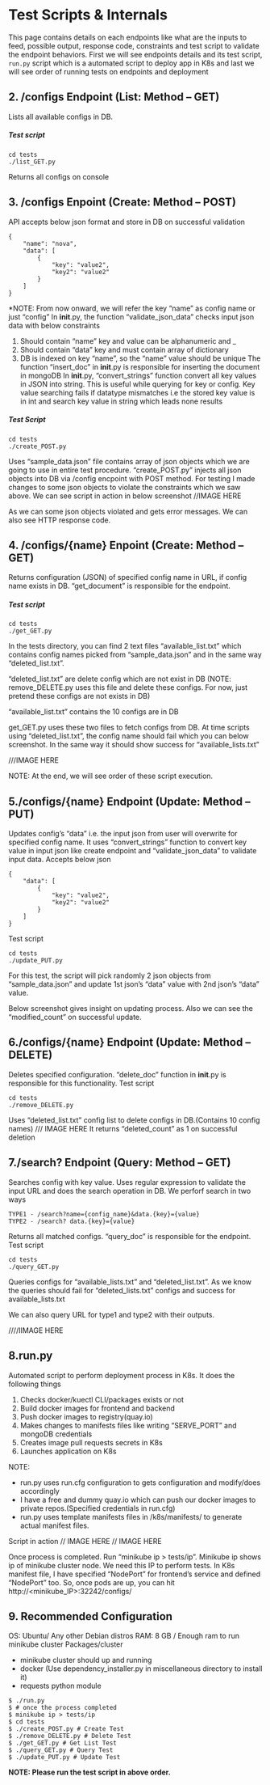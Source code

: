 # Test Scripts & Internals
This page contains details on each endpoints like what are the inputs to feed, possible output, response code, constraints and test script to validate the endpoint behaviors.
First we will see endpoints details and its test script, `run.py` script which is a automated script to deploy app in K8s and last we will see order of running tests on endpoints and deployment

## 2. /configs Endpoint (List: Method – GET)
Lists all available configs in DB. 
##### Test script
```
cd tests
./list_GET.py
```
Returns all configs on console

## 3.  /configs Enpoint (Create: Method – POST)
API accepts below json format and store in DB on successful validation
```
{
	"name": "nova",
	"data": [
		{
			"key": "value2",
			"key2": "value2"
		}
	]
}
```
*NOTE: From now onward, we will refer the key “name” as config name or just “config”
In __init__.py, the function “validate_json_data” checks input json data with below constraints
1.	Should contain “name” key and value can be alphanumeric and _
2.	Should contain “data” key and must contain array of dictionary 
3.	DB is indexed on key “name”, so the “name” value should be unique
The function “insert_doc” in __init__.py is responsible for inserting the document in mongoDB
In __init__.py, “convert_strings” function convert all key values in JSON into string. This is useful while querying for key or config. Key value searching fails if datatype mismatches i.e the stored key value is in int and search key value in string which leads none results

##### Test Script
```
cd tests
./create_POST.py
```
Uses “sample_data.json” file contains array of json objects which we are going to use in entire test procedure. “create_POST.py” injects all json objects into DB via /config encpoint with POST method. For testing I made changes to some json objects to violate the constraints which we saw above. We can see script in action in below screenshot
//IMAGE HERE

As we can some json objects violated and gets error messages. We can also see HTTP response code.

## 4. /configs/{name} Enpoint (Create: Method – GET)
Returns configuration (JSON) of specified config name in URL, if config name exists in DB. “get_document” is responsible for the endpoint.

##### Test script
```
cd tests
./get_GET.py
```
In the tests directory, you can find 2 text files “available_list.txt” which contains config names picked from “sample_data.json” and in the same way “deleted_list.txt”.

“deleted_list.txt” are delete config which are not exist in DB (NOTE: remove_DELETE.py uses this file and delete these configs. For now, just pretend these configs are not exists in DB)

“available_list.txt” contains the 10 configs are in DB

get_GET.py uses these two files to fetch configs from DB. At time scripts using “deleted_list.txt”, the config name should fail which you can below screenshot. In the same way it should show success for “available_lists.txt”

///IMAGE HERE

NOTE: At the end, we will see order of these script execution.

## 5./configs/{name} Endpoint (Update: Method – PUT)
Updates config’s “data” i.e. the input json from user will overwrite for specified config name.  It uses “convert_strings” function to convert key value in input json like create endpoint and “validate_json_data” to validate input data. 
Accepts below json 
```
{
	"data": [
		{
			"key": "value2",
			"key2": "value2"
		}
	]
}
```
Test script
```
cd tests
./update_PUT.py
```
For this test, the script will pick randomly 2 json objects from “sample_data.json” and update 1st json’s “data” value with 2nd json’s “data” value.

Below screenshot gives insight on updating process. Also we can see the “modified_count” on successful update.

## 6./configs/{name} Endpoint (Update: Method – DELETE)
Deletes specified configuration. “delete_doc” function in __init__.py is responsible for this functionality.
Test script
```
cd tests
./remove_DELETE.py
```
Uses “deleted_list.txt” config list to delete configs in DB.(Contains 10 config names)
/// IMAGE HERE
It returns “deleted_count” as 1 on successful deletion

## 7./search? Endpoint (Query: Method – GET)
Searches config with key value. Uses regular expression to validate the input URL and does the search operation in DB. We perforf search in two ways
```
TYPE1 - /search?name={config_name}&data.{key}={value}
TYPE2 - /search? data.{key}={value}
```
Returns all matched configs. “query_doc” is responsible for the endpoint. 
Test script
```
cd tests
./query_GET.py
```
Queries configs for “available_lists.txt” and “deleted_list.txt”. As we know the queries should fail for “deleted_lists.txt” configs and success for available_lists.txt

We can also query URL for type1 and type2 with their outputs.

////IIMAGE HERE

## 8.run.py
Automated script to perform deployment process in K8s. It does the following things
1. Checks docker/kuectl CLI/packages exists or not
2. Build docker images for frontend and backend 
3. Push docker images to registry(quay.io)
4. Makes changes to manifests files like writing “SERVE_PORT” and mongoDB credentials 
5. Creates image pull requests secrets in K8s
6. Launches application on K8s

NOTE:
* run.py uses run.cfg configuration to gets configuration and modify/does accordingly
* I have a free and dummy quay.io which can push our docker images to private repos.(Specified credentials in run.cfg)
* run.py uses template manifests files in /k8s/manifests/ to generate actual manifest files.

Script in action
// IMAGE HERE
// IMAGE HERE

Once process is completed. Run “minikube ip > tests/ip”. Minikube ip shows ip of minikube cluster node. We need this IP to perform tests. 
In K8s manifest file, I have specified “NodePort” for frontend’s service and defined “NodePort” too. So, once pods are up, you can hit http://<minikube_IP>:32242/configs/

## 9. Recommended Configuration 

OS: Ubuntu/ Any other Debian distros
RAM: 8 GB / Enough ram to run minikube cluster
Packages/cluster
* minikube cluster should up and running
* docker (Use dependency_installer.py in miscellaneous directory to install it)
* requests python module
```
$ ./run.py
$ # once the process completed
$ minikube ip > tests/ip
$ cd tests
$ ./create_POST.py # Create Test
$ ./remove_DELETE.py # Delete Test
$ ./get_GET.py # Get List Test
$ ./query_GET.py # Query Test
$ ./update_PUT.py # Update Test
```
**NOTE: Please run the test script in above order.**





